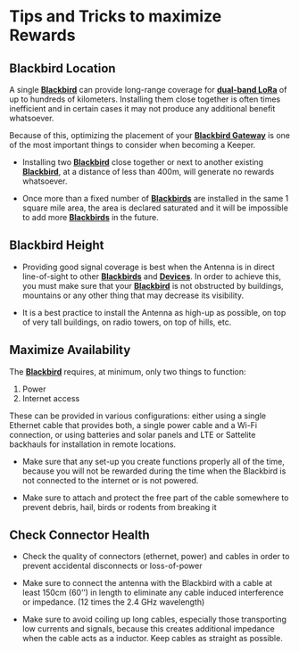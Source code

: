# Tips and Tricks to maximize Rewards

## Blackbird Location

A single **[Blackbird](docs/Hardware/Blackbird.md)** can provide long-range coverage for **[dual-band LoRa](docs/IoT-Protocols/LoRa/Dual-band-LoRa.md)** of up to hundreds of kilometers. Installing them close together is often times inefficient and in certain cases it may not produce any additional benefit whatsoever.

Because of this, optimizing the placement of your **[Blackbird Gateway](docs/Hardware/Blackbird.md)** is one of the most important things to consider when becoming a Keeper. 

-	Installing two **[Blackbird](docs/Hardware/Blackbird.md)** close together or next to another existing **[Blackbird](docs/Hardware/Blackbird.md)**, at a distance of less than 400m, will generate no rewards whatsoever. 

-	Once more than a fixed number of **[Blackbirds](docs/Hardware/Blackbird.md)** are installed in the same 1 square mile area, the area is declared saturated and it will be impossible to add more **[Blackbirds](docs/Hardware/Blackbird.md)** in the future.

## Blackbird Height

-	Providing good signal coverage is best when the Antenna is in direct line-of-sight to other **[Blackbirds](docs/Hardware/Blackbird.md)** and **[Devices](docs/IoT-Protocols/LoRa/LoRa-Hardware.md)**. In order to achieve this, you must make sure that your **[Blackbird](docs/Hardware/Blackbird.md)** is not obstructed by buildings, mountains or any other thing that may decrease its visibility.

-	It is a best practice to install the Antenna as high-up as possible, on top of very tall buildings, on radio towers, on top of hills, etc. 

## Maximize Availability

The **[Blackbird](docs/Hardware/Blackbird.md)** requires, at minimum, only two things to function: 

1.	Power
2.	Internet access 

These can be provided in various configurations: either using a single Ethernet cable that provides both, a single power cable and a Wi-Fi connection, or using batteries and solar panels and LTE or Sattelite backhauls for installation in remote locations.

-	Make sure that any set-up you create functions properly all of the time, because you will not be rewarded during the time when the Blackbird is not connected to the internet or is not powered. 

-	Make sure to attach and protect the free part of the cable somewhere to prevent debris, hail, birds or rodents from breaking it

## Check Connector Health

-	Check the quality of connectors (ethernet, power) and cables in order to prevent accidental disconnects or loss-of-power

-	Make sure to connect the antenna with the Blackbird with a cable at least 150cm (60’’) in length to eliminate any cable induced interference or impedance. (12 times the 2.4 GHz wavelength)

-	Make sure to avoid coiling up long cables, especially those transporting low currents and signals, because this creates additional impedance when the cable acts as a inductor. Keep cables as straight as possible.

